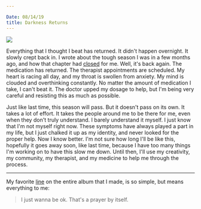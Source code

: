 ```yaml
---

Date: 08/14/19
title: Darkness Returns
---
```


![][image-1]

Everything that I thought I beat has returned. It didn't happen overnight. It slowly crept back in. I wrote about the tough season I was in a few months ago, and how that chapter had [closed][1] for me. Well, it's back again. The medication has returned. The therapist appointments are scheduled. My heart is racing all day, and my throat is swollen from anxiety. My mind is clouded and overthinking constantly. No matter the amount of medication I take, I can't beat it. The doctor upped my dosage to help, but I'm being very careful and resisting this as much as possible.

Just like last time, this season will pass. But it doesn't pass on its own. It takes a lot of effort. It takes the people around me to be there for me, even when they don't truly understand. I barely understand it myself. I just know that I'm not myself right now. These symptoms have always played a part in my life, but I just chalked it up as my identity, and never looked for the proper help. Now I know better. I'm not sure how long I'll be like this, hopefully it goes away soon, like last time, because I have too many things I'm working on to have this slow me down. Until then, I'll use my creativity, my community, my therapist, and my medicine to help me through the process.

---- 

My favorite [line][2] on the entire album that I made, is so simple, but means everything to me:

> I just wanna be ok. That's a prayer by itself.



[1]:	/close
[2]:	https://nashp.com/find-ourselves-music-video

[image-1]:	https://i.imgur.com/UJV1J7L.jpg